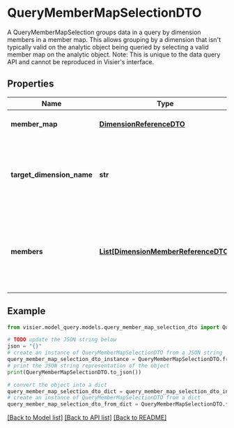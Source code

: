# QueryMemberMapSelectionDTO

A QueryMemberMapSelection groups data in a query by dimension members in a member map.  This allows grouping by a dimension that isn't typically valid on the analytic object being  queried by selecting a valid member map on the analytic object.  Note: This is unique to the data query API and cannot be reproduced in Visier's interface.

## Properties

Name | Type | Description | Notes
------------ | ------------- | ------------- | -------------
**member_map** | [**DimensionReferenceDTO**](DimensionReferenceDTO.md) | A member map and its qualifying path to query. | [optional] 
**target_dimension_name** | **str** | The name of the member map&#39;s dimension that you want to query. The member selection is based on this dimension. | [optional] 
**members** | [**List[DimensionMemberReferenceDTO]**](DimensionMemberReferenceDTO.md) | A collection of the selected dimension members from the &#x60;targetDimension&#x60;. This must contain at least one member. | [optional] 

## Example

```python
from visier.model_query.models.query_member_map_selection_dto import QueryMemberMapSelectionDTO

# TODO update the JSON string below
json = "{}"
# create an instance of QueryMemberMapSelectionDTO from a JSON string
query_member_map_selection_dto_instance = QueryMemberMapSelectionDTO.from_json(json)
# print the JSON string representation of the object
print(QueryMemberMapSelectionDTO.to_json())

# convert the object into a dict
query_member_map_selection_dto_dict = query_member_map_selection_dto_instance.to_dict()
# create an instance of QueryMemberMapSelectionDTO from a dict
query_member_map_selection_dto_from_dict = QueryMemberMapSelectionDTO.from_dict(query_member_map_selection_dto_dict)
```
[[Back to Model list]](../README.md#documentation-for-models) [[Back to API list]](../README.md#documentation-for-api-endpoints) [[Back to README]](../README.md)


